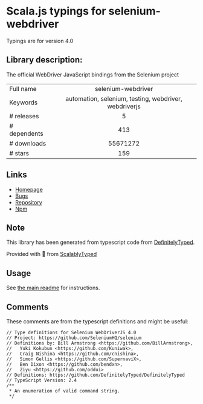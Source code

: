 
# Scala.js typings for selenium-webdriver

Typings are for version 4.0

## Library description:
The official WebDriver JavaScript bindings from the Selenium project

|                    |                 |
| ------------------ | :-------------: |
| Full name          | selenium-webdriver |
| Keywords           | automation, selenium, testing, webdriver, webdriverjs |
| # releases         | 5 |
| # dependents       | 413 |
| # downloads        | 55671272 |
| # stars            | 159 |

## Links
- [Homepage](https://github.com/SeleniumHQ/selenium)
- [Bugs](https://github.com/SeleniumHQ/selenium/issues)
- [Repository](https://github.com/SeleniumHQ/selenium)
- [Npm](https://www.npmjs.com/package/selenium-webdriver)
    


## Note
This library has been generated from typescript code from [DefinitelyTyped](https://definitelytyped.org).

Provided with :purple_heart: from [ScalablyTyped](https://github.com/oyvindberg/ScalablyTyped)

## Usage
See [the main readme](../../readme.md) for instructions.

## Comments

These comments are from the typescript definitions and might be useful:
```
// Type definitions for Selenium WebDriverJS 4.0
// Project: https://github.com/SeleniumHQ/selenium
// Definitions by: Bill Armstrong <https://github.com/BillArmstrong>,
//   Yuki Kokubun <https://github.com/Kuniwak>,
//   Craig Nishina <https://github.com/cnishina>,
//   Simon Gellis <https://github.com/SupernaviX>,
//   Ben Dixon <https://github.com/bendxn>,
//   Ziyu <https://github.com/oddui>
// Definitions: https://github.com/DefinitelyTyped/DefinitelyTyped
// TypeScript Version: 2.4
/**
 * An enumeration of valid command string.
 */

```

